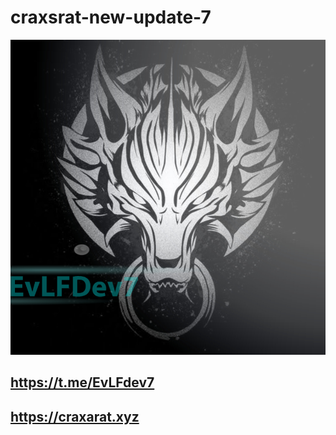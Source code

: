 # craxsrat-new-update-7

![](1733329422995.jpg)

## https://t.me/EvLFdev7

## https://craxarat.xyz

